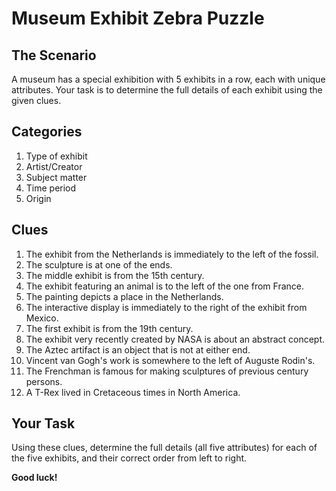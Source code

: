 # Museum Exhibit Zebra Puzzle

## The Scenario
A museum has a special exhibition with 5 exhibits in a row, each with unique attributes. Your task is to determine the full details of each exhibit using the given clues.

## Categories
1. Type of exhibit
2. Artist/Creator
3. Subject matter
4. Time period
5. Origin

## Clues
1. The exhibit from the Netherlands is immediately to the left of the fossil.
2. The sculpture is at one of the ends.
3. The middle exhibit is from the 15th century.
4. The exhibit featuring an animal is to the left of the one from France.
5. The painting depicts a place in the Netherlands.
6. The interactive display is immediately to the right of the exhibit from Mexico.
7. The first exhibit is from the 19th century.
8. The exhibit very recently created by NASA is about an abstract concept.
9. The Aztec artifact is an object that is not at either end.
10. Vincent van Gogh's work is somewhere to the left of Auguste Rodin's.
11. The Frenchman is famous for making sculptures of previous century persons.
12. A T-Rex lived in Cretaceous times in North America.


## Your Task
Using these clues, determine the full details (all five attributes) for each of the five exhibits, and their correct order from left to right.

**Good luck!**

